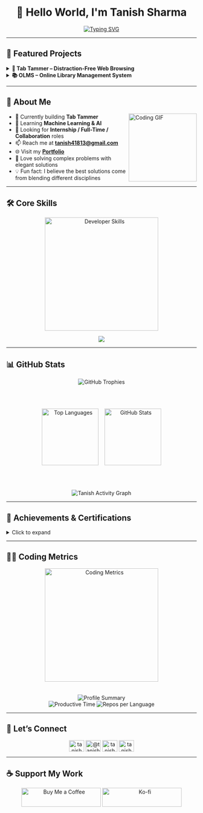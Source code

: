 # <div align="center">👋 Hello World, I'm Tanish Sharma</div>

<div align="center">
  <a href="https://git.io/typing-svg">
    <img src="https://readme-typing-svg.demolab.com?font=Fira+Code&weight=600&size=22&pause=1000&color=0E75B6&center=true&vCenter=true&random=false&width=600&lines=Full+Stack+Developer;Machine+Learning+Explorer;Problem+Solver;Competitive+Programmer" alt="Typing SVG" />
  </a>
</div>

---

## 🚀 Featured Projects

<details>
<summary><b>📌 Tab Tammer – Distraction-Free Web Browsing</b></summary>

**Tech Stack:** JavaScript, HTML, CSS, Chrome Extension APIs  

**📌 Overview:**  
Tab Tammer is a browser extension that helps users stay focused by limiting unnecessary tabs and blocking distracting sites.

**✨ Key Features:**  
- ⛔ Block distracting websites.  
- 📊 Track browsing habits.  
- ⏱ Set time limits for sites.  
- 🛠 Customizable blocklist and focus timer.  

**🔗 Repository:** [View on GitHub](https://github.com/tanish4181/TabTammer)  
**🌐 Live Extension:** [Add to Browser](https://link-to-extension.com)  

</details>



<details>
<summary><b>📚 OLMS – Online Library Management System</b></summary>

**Tech Stack:** HTML, CSS, JavaScript, PHP, MySQL  

**📌 Overview:**  
OLMS is a web-based platform for managing library operations like book inventory, user management, and tracking issued/returned books.

**✨ Key Features:**  
- 📚 Book management (Add/Edit/Delete).  
- 👥 Separate dashboards for Admin and Students.  
- 🔍 Search books by title, author, or category.  
- ⏱ Track issue/return with automated fine calculation.  
- 📊 Monthly usage reports.  

**🔗 Repository:** [View on GitHub](https://github.com/yourusername/OLMS)  
**📄 Documentation:** [Read More](https://yourwebsite.com/olms-docs)  

</details>

---
## 💼 About Me

<img align="right" height="180" src="https://media.giphy.com/media/M9gbBd9nbDrOTu1Mqx/giphy.gif" alt="Coding GIF"/>

- 🔭 Currently building **Tab Tammer**
- 🌱 Learning **Machine Learning & AI**
- 🎯 Looking for **Internship / Full-Time / Collaboration** roles
- 📫 Reach me at **tanish41813@gmail.com**
- 🌐 Visit my **[Portfolio](https://tanish4181.github.io/PortfolioWebsite/)**
- 🧩 Love solving complex problems with elegant solutions
- 💡 Fun fact: I believe the best solutions come from blending different disciplines

---
## 🛠 Core Skills

<div align="center">
  <img src="https://media.giphy.com/media/SWoSkN6DxTszqIKEqv/giphy.gif" alt="Developer Skills" width="300"/>
</div>

<p align="center">
  <a href="https://skillicons.dev">
    <img src="https://skillicons.dev/icons?i=c,cpp,py,html,css,js,php,bootstrap,git,postman,mysql" />
  </a>
</p>

---
## 📊 GitHub Stats

<div align="center">
  
  <!-- Trophies -->
  <img src="https://github-profile-trophy.vercel.app/?username=tanish4181&theme=tokyonight&margin-w=15&margin-h=15&no-frame=true&row=1&column=5" alt="GitHub Trophies" />
  
  <br><br>
  
  <!-- Top Languages & Stats -->
  <img src="https://github-readme-stats.vercel.app/api/top-langs?username=tanish4181&show_icons=true&locale=en&layout=compact&theme=tokyonight" height="150" alt="Top Languages" /> 
  &nbsp;&nbsp;
  <img src="https://github-readme-stats.vercel.app/api?username=tanish4181&show_icons=true&locale=en&theme=tokyonight&count_private=true&hide_rank=false" height="150" alt="GitHub Stats" />

  <br><br>

  <!-- Activity Graph -->
  <img src="https://github-readme-activity-graph.vercel.app/graph?username=tanish4181&theme=tokyo-night&hide_border=true&area=true" alt="Tanish Activity Graph" />

</div>


---
## 📜 Achievements & Certifications

<details>
  <summary>Click to expand</summary>

  ### Certificates
  - CS50x by Harvard University

</details>

---
## 👨‍💻 Coding Metrics

<div align="center">
  <img src="https://media.giphy.com/media/USV0ym3bVWQJJmNu3N/giphy.gif" alt="Coding Metrics" width="300"/>
</div>
<br><br>
<div align="center">
  <img src="https://github-profile-summary-cards.vercel.app/api/cards/profile-details?username=tanish4181&theme=tokyonight" alt="Profile Summary" />
</div>

<div align="center">
  <img src="https://github-profile-summary-cards.vercel.app/api/cards/productive-time?username=tanish4181&theme=tokyonight" alt="Productive Time" />
  <img src="https://github-profile-summary-cards.vercel.app/api/cards/repos-per-language?username=tanish4181&theme=tokyonight" alt="Repos per Language" />
</div>

---

## 🤝 Let’s Connect

<p align="center">
<!-- <a href="https://twitter.com/tansh411" target="blank"><img align="center" src="https://raw.githubusercontent.com/rahuldkjain/github-profile-readme-generator/master/src/images/icons/Social/twitter.svg" alt="tanish4181" height="30" width="40" /></a>
<a href="https://linkedin.com/in/tanish" target="blank"><img align="center" src="https://raw.githubusercontent.com/rahuldkjain/github-profile-readme-generator/master/src/images/icons/Social/linked-in-alt.svg" alt="tanish4181" height="30" width="40" /></a> -->
<a href="https://stackoverflow.com/users/tanish4181" target="blank"><img align="center" src="https://raw.githubusercontent.com/rahuldkjain/github-profile-readme-generator/master/src/images/icons/Social/stack-overflow.svg" alt="tanish4181" height="30" width="40" /></a>
<a href="https://medium.com/@tanish4181" target="blank"><img align="center" src="https://raw.githubusercontent.com/rahuldkjain/github-profile-readme-generator/master/src/images/icons/Social/medium.svg" alt="@tanish4181" height="30" width="40" /></a>
<a href="https://www.youtube.com/@Tanish4181y" target="blank"><img align="center" src="https://raw.githubusercontent.com/rahuldkjain/github-profile-readme-generator/master/src/images/icons/Social/youtube.svg" alt="tanish4181y" height="30" width="40" /></a>
<a href="https://www.leetcode.com/tanish4181" target="blank"><img align="center" src="https://raw.githubusercontent.com/rahuldkjain/github-profile-readme-generator/master/src/images/icons/Social/leet-code.svg" alt="tanish4181" height="30" width="40" /></a>
</p>

---

## ☕ Support My Work

<p align="center">
<a href="https://www.buymeacoffee.com/tanish4181"> <img src="https://cdn.buymeacoffee.com/buttons/v2/default-yellow.png" height="50" width="210" alt="Buy Me a Coffee" /></a>
<a href="https://ko-fi.com/tanish4181"> <img src="https://cdn.ko-fi.com/cdn/kofi3.png?v=3" height="50" width="210" alt="Ko-fi" /></a>
</p>
